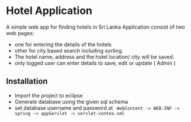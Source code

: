 # Hotel Application

A simple web app for finding hotels in Sri Lanka
Application consist of two web pages: 
 - one for entering the details of the hotels 
 - other for city based search including sorting.
 - The hotel name, address and the hotel location/ city will be saved.
 - only logged user can enter details to save, edit or update ( Admin )
## Installation

 - Import the project to eclipse
 - Generate database using the given sql schema
 - set database username and password at 
    ` WebContent -> WEB-INF -> spring -> appServlet -> servlet-contex.xml`
 
